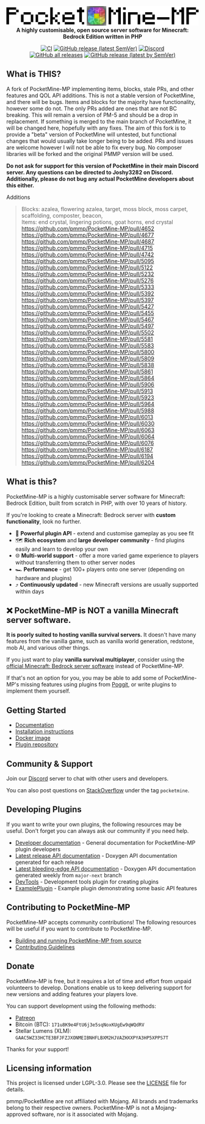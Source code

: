 <p align="center">
	<a href="https://pmmp.io">
		<!--[if IE]>
			<img src="https://github.com/pmmp/PocketMine-MP/blob/stable/.github/readme/pocketmine.png" alt="The PocketMine-MP logo" title="PocketMine" loading="eager" />
		<![endif]-->
		<picture>
			<source srcset="https://raw.githubusercontent.com/pmmp/PocketMine-MP/stable/.github/readme/pocketmine-dark-rgb.gif" media="(prefers-color-scheme: dark)">
			<img src="https://raw.githubusercontent.com/pmmp/PocketMine-MP/stable/.github/readme/pocketmine-rgb.gif" loading="eager" />
		</picture>
	</a><br>
	<b>A highly customisable, open source server software for Minecraft: Bedrock Edition written in PHP</b>
</p>

<p align="center">
	<a href="https://github.com/pmmp/PocketMine-MP/actions/workflows/main.yml"><img src="https://github.com/pmmp/PocketMine-MP/workflows/CI/badge.svg" alt="CI" /></a>
	<a href="https://github.com/pmmp/PocketMine-MP/releases/latest"><img alt="GitHub release (latest SemVer)" src="https://img.shields.io/github/v/release/pmmp/PocketMine-MP?label=release&sort=semver"></a>
	<a href="https://discord.gg/bmSAZBG"><img src="https://img.shields.io/discord/373199722573201408?label=discord&color=7289DA&logo=discord" alt="Discord" /></a>
	<br>
	<a href="https://github.com/pmmp/PocketMine-MP/releases"><img alt="GitHub all releases" src="https://img.shields.io/github/downloads/pmmp/PocketMine-MP/total?label=downloads%40total"></a>
	<a href="https://github.com/pmmp/PocketMine-MP/releases/latest"><img alt="GitHub release (latest by SemVer)" src="https://img.shields.io/github/downloads/pmmp/PocketMine-MP/latest/total?sort=semver"></a>
</p>

## What is THIS?
A fork of PocketMine-MP implementing items, blocks, stale PRs, and other features and QOL API additions. This is not a stable version of PocketMine, and there will be bugs. Items and blocks for the majority have functionality, however some do not. The only PRs added are ones that are not BC breaking. This will remain a version of PM-5 and should be a drop in replacement. If something is merged to the main branch of PocketMine, it will be changed here, hopefully with any fixes. The aim of this fork is to provide a "beta" version of PocketMine will untested, but functional changes that would usually take longer being to be added. PRs and issues are welcome however I will not be able to fix every bug. No composer libraries will be forked and the original PMMP version will be used.

**Do not ask for support for this version of PocketMine in their main Discord server. Any questions can be directed to Joshy3282 on Discord. Additionally, please do not bug any actual PocketMine developers about this either.**

Additions
> Blocks: azalea, flowering azalea, target, moss block, moss carpet, scaffolding, composter, beacon, \
> Items: end crystal, lingering potions, goat horns, end crystal\
> https://github.com/pmmp/PocketMine-MP/pull/4652 
> https://github.com/pmmp/PocketMine-MP/pull/4677 
> https://github.com/pmmp/PocketMine-MP/pull/4687 
> https://github.com/pmmp/PocketMine-MP/pull/4715
> https://github.com/pmmp/PocketMine-MP/pull/4742
> https://github.com/pmmp/PocketMine-MP/pull/5095
> https://github.com/pmmp/PocketMine-MP/pull/5122
> https://github.com/pmmp/PocketMine-MP/pull/5232
> https://github.com/pmmp/PocketMine-MP/pull/5276
> https://github.com/pmmp/PocketMine-MP/pull/5333
> https://github.com/pmmp/PocketMine-MP/pull/5392
> https://github.com/pmmp/PocketMine-MP/pull/5397
> https://github.com/pmmp/PocketMine-MP/pull/5427
> https://github.com/pmmp/PocketMine-MP/pull/5455
> https://github.com/pmmp/PocketMine-MP/pull/5467
> https://github.com/pmmp/PocketMine-MP/pull/5497
> https://github.com/pmmp/PocketMine-MP/pull/5502
> https://github.com/pmmp/PocketMine-MP/pull/5581
> https://github.com/pmmp/PocketMine-MP/pull/5583
> https://github.com/pmmp/PocketMine-MP/pull/5800
> https://github.com/pmmp/PocketMine-MP/pull/5809
> https://github.com/pmmp/PocketMine-MP/pull/5838
> https://github.com/pmmp/PocketMine-MP/pull/5861
> https://github.com/pmmp/PocketMine-MP/pull/5864
> https://github.com/pmmp/PocketMine-MP/pull/5906
> https://github.com/pmmp/PocketMine-MP/pull/5913
> https://github.com/pmmp/PocketMine-MP/pull/5923
> https://github.com/pmmp/PocketMine-MP/pull/5964
> https://github.com/pmmp/PocketMine-MP/pull/5988
> https://github.com/pmmp/PocketMine-MP/pull/6013
> https://github.com/pmmp/PocketMine-MP/pull/6030
> https://github.com/pmmp/PocketMine-MP/pull/6063
> https://github.com/pmmp/PocketMine-MP/pull/6064
> https://github.com/pmmp/PocketMine-MP/pull/6076
> https://github.com/pmmp/PocketMine-MP/pull/6187
> https://github.com/pmmp/PocketMine-MP/pull/6194
> https://github.com/pmmp/PocketMine-MP/pull/6204


## What is this?
PocketMine-MP is a highly customisable server software for Minecraft: Bedrock Edition, built from scratch in PHP, with over 10 years of history.

If you're looking to create a Minecraft: Bedrock server with **custom functionality**, look no further.

- 🧩 **Powerful plugin API** - extend and customise gameplay as you see fit
- 🗺️ **Rich ecosystem** and **large developer community** - find plugins easily and learn to develop your own
- 🌐 **Multi-world support** - offer a more varied game experience to players without transferring them to other server nodes
- 🏎️ **Performance** - get 100+ players onto one server (depending on hardware and plugins)
- ⤴️ **Continuously updated** - new Minecraft versions are usually supported within days

## :x: PocketMine-MP is NOT a vanilla Minecraft server software.
**It is poorly suited to hosting vanilla survival servers.**
It doesn't have many features from the vanilla game, such as vanilla world generation, redstone, mob AI, and various other things.

If you just want to play **vanilla survival multiplayer**, consider using the [official Minecraft: Bedrock server software](https://minecraft.net/download/server/bedrock) instead of PocketMine-MP.

If that's not an option for you, you may be able to add some of PocketMine-MP's missing features using plugins from [Poggit](https://poggit.pmmp.io/plugins), or write plugins to implement them yourself.

## Getting Started
- [Documentation](http://pmmp.readthedocs.org/)
- [Installation instructions](https://pmmp.readthedocs.io/en/rtfd/installation.html)
- [Docker image](https://github.com/pmmp/PocketMine-MP/pkgs/container/pocketmine-mp)
- [Plugin repository](https://poggit.pmmp.io/plugins)

## Community & Support
Join our [Discord](https://discord.gg/bmSAZBG) server to chat with other users and developers.

You can also post questions on [StackOverflow](https://stackoverflow.com/tags/pocketmine) under the tag `pocketmine`.

## Developing Plugins
If you want to write your own plugins, the following resources may be useful.
Don't forget you can always ask our community if you need help.

 * [Developer documentation](https://devdoc.pmmp.io) - General documentation for PocketMine-MP plugin developers
 * [Latest release API documentation](https://apidoc.pmmp.io) - Doxygen API documentation generated for each release
 * [Latest bleeding-edge API documentation](https://apidoc-dev.pmmp.io) - Doxygen API documentation generated weekly from `major-next` branch
 * [DevTools](https://github.com/pmmp/DevTools/) - Development tools plugin for creating plugins
 * [ExamplePlugin](https://github.com/pmmp/ExamplePlugin/) - Example plugin demonstrating some basic API features

## Contributing to PocketMine-MP
PocketMine-MP accepts community contributions! The following resources will be useful if you want to contribute to PocketMine-MP.
 * [Building and running PocketMine-MP from source](BUILDING.md)
 * [Contributing Guidelines](CONTRIBUTING.md)

## Donate
PocketMine-MP is free, but it requires a lot of time and effort from unpaid volunteers to develop. Donations enable us to keep delivering support for new versions and adding features your players love.

You can support development using the following methods:

- [Patreon](https://www.patreon.com/pocketminemp)
- Bitcoin (BTC): `171u8K9e4FtU6j3e5sqNoxKUgEw9qWQdRV`
- Stellar Lumens (XLM): `GAAC5WZ33HCTE3BFJFZJXONMEIBNHFLBXM2HJVAZHXXPYA3HP5XPPS7T`

Thanks for your support!

## Licensing information
This project is licensed under LGPL-3.0. Please see the [LICENSE](/LICENSE) file for details.

pmmp/PocketMine are not affiliated with Mojang. All brands and trademarks belong to their respective owners. PocketMine-MP is not a Mojang-approved software, nor is it associated with Mojang.

